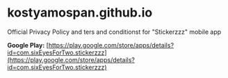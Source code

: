 # kostyamospan.github.io
Official Privacy Policy and ters and conditionst for "Stickerzzz" mobile app

**Google Play:** [https://play.google.com/store/apps/details?id=com.sixEyesForTwo.stickerzzz](https://play.google.com/store/apps/details?id=com.sixEyesForTwo.stickerzzz)
